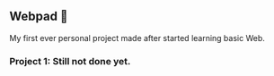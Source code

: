 ## Webpad 📄
My first ever personal project made after started learning basic Web. 

### Project 1: Still not done yet.
